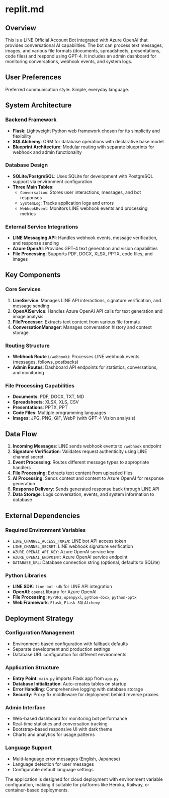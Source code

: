 # replit.md

## Overview

This is a LINE Official Account Bot integrated with Azure OpenAI that provides conversational AI capabilities. The bot can process text messages, images, and various file formats (documents, spreadsheets, presentations, code files) and respond using GPT-4. It includes an admin dashboard for monitoring conversations, webhook events, and system logs.

## User Preferences

Preferred communication style: Simple, everyday language.

## System Architecture

### Backend Framework
- **Flask**: Lightweight Python web framework chosen for its simplicity and flexibility
- **SQLAlchemy**: ORM for database operations with declarative base model
- **Blueprint Architecture**: Modular routing with separate blueprints for webhook and admin functionality

### Database Design
- **SQLite/PostgreSQL**: Uses SQLite for development with PostgreSQL support via environment configuration
- **Three Main Tables**:
  - `Conversation`: Stores user interactions, messages, and bot responses
  - `SystemLog`: Tracks application logs and errors
  - `WebhookEvent`: Monitors LINE webhook events and processing metrics

### External Service Integrations
- **LINE Messaging API**: Handles webhook events, message verification, and response sending
- **Azure OpenAI**: Provides GPT-4 text generation and vision capabilities
- **File Processing**: Supports PDF, DOCX, XLSX, PPTX, code files, and images

## Key Components

### Core Services
1. **LineService**: Manages LINE API interactions, signature verification, and message sending
2. **OpenAIService**: Handles Azure OpenAI API calls for text generation and image analysis
3. **FileProcessor**: Extracts text content from various file formats
4. **ConversationManager**: Manages conversation history and context storage

### Routing Structure
- **Webhook Route** (`/webhook`): Processes LINE webhook events (messages, follows, postbacks)
- **Admin Routes**: Dashboard API endpoints for statistics, conversations, and monitoring

### File Processing Capabilities
- **Documents**: PDF, DOCX, TXT, MD
- **Spreadsheets**: XLSX, XLS, CSV
- **Presentations**: PPTX, PPT
- **Code Files**: Multiple programming languages
- **Images**: JPG, PNG, GIF, WebP (with GPT-4 Vision analysis)

## Data Flow

1. **Incoming Messages**: LINE sends webhook events to `/webhook` endpoint
2. **Signature Verification**: Validates request authenticity using LINE channel secret
3. **Event Processing**: Routes different message types to appropriate handlers
4. **File Processing**: Extracts text content from uploaded files
5. **AI Processing**: Sends context and content to Azure OpenAI for response generation
6. **Response Delivery**: Sends generated response back through LINE API
7. **Data Storage**: Logs conversation, events, and system information to database

## External Dependencies

### Required Environment Variables
- `LINE_CHANNEL_ACCESS_TOKEN`: LINE bot API access token
- `LINE_CHANNEL_SECRET`: LINE webhook signature verification
- `AZURE_OPENAI_API_KEY`: Azure OpenAI service key
- `AZURE_OPENAI_ENDPOINT`: Azure OpenAI service endpoint
- `DATABASE_URL`: Database connection string (optional, defaults to SQLite)

### Python Libraries
- **LINE SDK**: `line-bot-sdk` for LINE API integration
- **OpenAI**: `openai` library for Azure OpenAI
- **File Processing**: `PyPDF2`, `openpyxl`, `python-docx`, `python-pptx`
- **Web Framework**: `Flask`, `Flask-SQLAlchemy`

## Deployment Strategy

### Configuration Management
- Environment-based configuration with fallback defaults
- Separate development and production settings
- Database URL configuration for different environments

### Application Structure
- **Entry Point**: `main.py` imports Flask app from `app.py`
- **Database Initialization**: Auto-creates tables on startup
- **Error Handling**: Comprehensive logging with database storage
- **Security**: Proxy fix middleware for deployment behind reverse proxies

### Admin Interface
- Web-based dashboard for monitoring bot performance
- Real-time statistics and conversation tracking
- Bootstrap-based responsive UI with dark theme
- Charts and analytics for usage patterns

### Language Support
- Multi-language error messages (English, Japanese)
- Language detection for user messages
- Configurable default language settings

The application is designed for cloud deployment with environment variable configuration, making it suitable for platforms like Heroku, Railway, or container-based deployments.